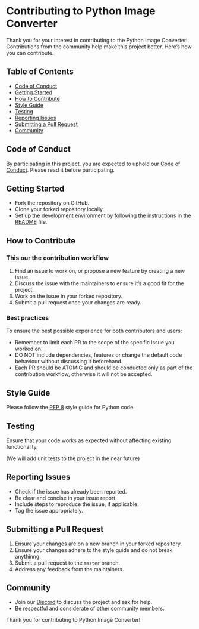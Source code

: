 # Contributing to Python Image Converter

Thank you for your interest in contributing to the Python Image Converter! Contributions from the community help make this project better. Here’s how you can contribute.

## Table of Contents

- [Code of Conduct](#code-of-conduct)
- [Getting Started](#getting-started)
- [How to Contribute](#how-to-contribute)
- [Style Guide](#style-guide)
- [Testing](#testing)
- [Reporting Issues](#reporting-issues)
- [Submitting a Pull Request](#submitting-a-pull-request)
- [Community](#community)

## Code of Conduct

By participating in this project, you are expected to uphold our [Code of Conduct](CODE_OF_CONDUCT.md). Please read it before participating.

## Getting Started

- Fork the repository on GitHub.
- Clone your forked repository locally.
- Set up the development environment by following the instructions in the [README](README.md) file.

## How to Contribute

### This our the contribution workflow

1. Find an issue to work on, or propose a new feature by creating a new issue.
2. Discuss the issue with the maintainers to ensure it’s a good fit for the project.
3. Work on the issue in your forked repository.
4. Submit a pull request once your changes are ready.

### Best practices
To ensure the best possible experience for both contributors and users:
- Remember to limit each PR to the scope of the specific issue you worked on.
- DO NOT include dependencies, features or change the default code behaviour without discussing it beforehand.
- Each PR should be ATOMIC and should be conducted only as part of the contribution workflow, otherwise it will not be accepted.



## Style Guide

Please follow the [PEP 8](https://www.python.org/dev/peps/pep-0008/) style guide for Python code.

## Testing

Ensure that your code works as expected without affecting existing functionality.

(We will add unit tests to the project in the near future)

## Reporting Issues

- Check if the issue has already been reported.
- Be clear and concise in your issue report.
- Include steps to reproduce the issue, if applicable.
- Tag the issue appropriately.

## Submitting a Pull Request

1. Ensure your changes are on a new branch in your forked repository.
2. Ensure your changes adhere to the style guide and do not break anythinng.
3. Submit a pull request to the `master` branch.
4. Address any feedback from the maintainers.

## Community

- Join our [Discord](https://discord.gg/eG3ZbrAmuG) to discuss the project and ask for help.
- Be respectful and considerate of other community members.

Thank you for contributing to Python Image Converter!

